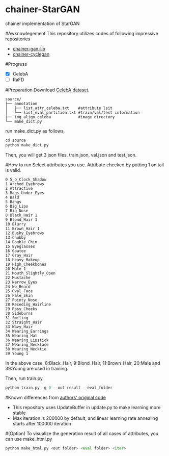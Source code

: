 # chainer-StarGAN
chainer implementation of StarGAN

#Awknowlegement
This repository utilizes codes of following impressive repositories  
- [chainer-gan-lib](https://github.com/pfnet-research/chainer-gan-lib)  
- [chainer-cyclegan](https://github.com/Aixile/chainer-cyclegan)  

#Progress  
-[x] CelebA 
-[ ] RaFD 

#Preparation
Download [CelebA dataset](http://mmlab.ie.cuhk.edu.hk/projects/CelebA.html).  
```
source/
├── annotation
│   ├── list_attr_celeba.txt	#attribute lsit
│   └── list_eval_partition.txt #train/val/test information
├── img_align_celeba 			#image directory
└── make_dict.py
```

run make_dict.py as follows,
```python
cd source
python make_dict.py
``` 
Then, you will get 3 json files, train.json, val.json and test.json.   

#How to run
Select attributes you use. Attribute checked by putting 1 on tail is valid.  
```
0 5_o_Clock_Shadow
1 Arched_Eyebrows
2 Attractive
3 Bags_Under_Eyes
4 Bald
5 Bangs
6 Big_Lips
7 Big_Nose
8 Black_Hair 1 
9 Blond_Hair 1
10 Blurry
11 Brown_Hair 1
12 Bushy_Eyebrows
13 Chubby
14 Double_Chin
15 Eyeglasses
16 Goatee
17 Gray_Hair
18 Heavy_Makeup
19 High_Cheekbones
20 Male 1
21 Mouth_Slightly_Open
22 Mustache
23 Narrow_Eyes
24 No_Beard
25 Oval_Face
26 Pale_Skin
27 Pointy_Nose
28 Receding_Hairline
29 Rosy_Cheeks
30 Sideburns
31 Smiling
32 Straight_Hair
33 Wavy_Hair
34 Wearing_Earrings
35 Wearing_Hat
36 Wearing_Lipstick
37 Wearing_Necklace
38 Wearing_Necktie
39 Young 1
```
In the above case, 8:Black_Hair, 9:Blond_Hair, 11:Brown_Hair, 20:Male and 39:Young are used in training.  

Then, run train.py
```python
python train.py -g 0 --out result --eval_folder
```

#Known differences from [authors' original code](https://github.com/yunjey/StarGAN)
- This repository uses UpdateBuffer in update.py to make learning more stable
- Max iteration is 200000 by default, and linear learning rate annealing starts after 100000 iteration  

#(Option)
To visualize the generation result of all cases of attributes, you can use make_html.py
```python
python make_html.py <out folder> <eval folder> <iter>
```
